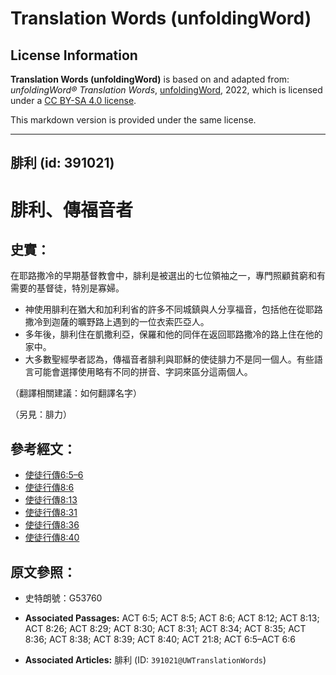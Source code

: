# Translation Words (unfoldingWord)

## License Information

**Translation Words (unfoldingWord)** is based on and adapted from: _unfoldingWord® Translation Words_, [unfoldingWord](https://unfoldingword.org/utw), 2022, which is licensed under a [CC BY-SA 4.0 license](https://creativecommons.org/licenses/by-sa/4.0/legalcode.en).

This markdown version is provided under the same license.



--------------------------------

## 腓利 (id: 391021)

腓利、傳福音者
=======

史實：
---

在耶路撒冷的早期基督教會中，腓利是被選出的七位領袖之一，專門照顧貧窮和有需要的基督徒，特別是寡婦。

* 神使用腓利在猶大和加利利省的許多不同城鎮與人分享福音，包括他在從耶路撒冷到迦薩的曠野路上遇到的一位衣索匹亞人。
* 多年後，腓利住在凱撒利亞，保羅和他的同伴在返回耶路撒冷的路上住在他的家中。
* 大多數聖經學者認為，傳福音者腓利與耶穌的使徒腓力不是同一個人。有些語言可能會選擇使用略有不同的拼音、字詞來區分這兩個人。

（翻譯相關建議：如何翻譯名字）

（另見：腓力）

參考經文：
-----

* [使徒行傳6:5–6](https://ref.ly/Acts6:5-Acts6:6)
* [使徒行傳8:6](https://ref.ly/Acts8:6)
* [使徒行傳8:13](https://ref.ly/Acts8:13)
* [使徒行傳8:31](https://ref.ly/Acts8:31)
* [使徒行傳8:36](https://ref.ly/Acts8:36)
* [使徒行傳8:40](https://ref.ly/Acts8:40)

原文參照：
-----

* 史特朗號：G53760

* **Associated Passages:** ACT 6:5; ACT 8:5; ACT 8:6; ACT 8:12; ACT 8:13; ACT 8:26; ACT 8:29; ACT 8:30; ACT 8:31; ACT 8:34; ACT 8:35; ACT 8:36; ACT 8:38; ACT 8:39; ACT 8:40; ACT 21:8; ACT 6:5–ACT 6:6
* **Associated Articles:** 腓利 (ID: `391021@UWTranslationWords`)

